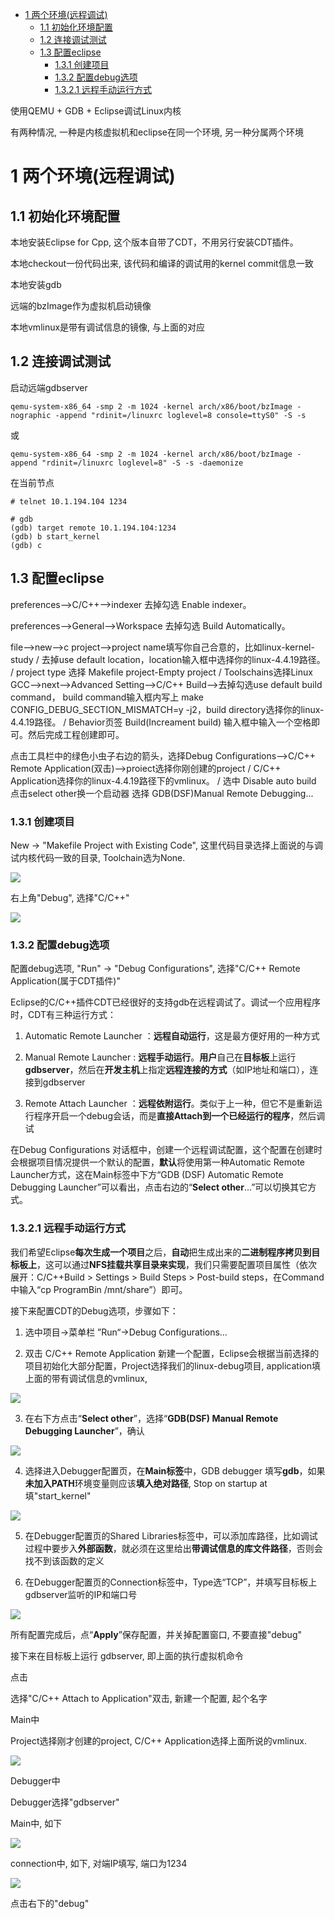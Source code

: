 
<!-- @import "[TOC]" {cmd="toc" depthFrom=1 depthTo=6 orderedList=false} -->

<!-- code_chunk_output -->

* [1 两个环境(远程调试)](#1-两个环境远程调试)
	* [1.1 初始化环境配置](#11-初始化环境配置)
	* [1.2 连接调试测试](#12-连接调试测试)
	* [1.3 配置eclipse](#13-配置eclipse)
		* [1.3.1 创建项目](#131-创建项目)
		* [1.3.2 配置debug选项](#132-配置debug选项)
		* [1.3.2.1 远程手动运行方式](#1321-远程手动运行方式)

<!-- /code_chunk_output -->

使用QEMU \+ GDB \+ Eclipse调试Linux内核

有两种情况, 一种是内核虚拟机和eclipse在同一个环境, 另一种分属两个环境

# 1 两个环境(远程调试)

## 1.1 初始化环境配置

本地安装Eclipse for Cpp, 这个版本自带了CDT，不用另行安装CDT插件。

本地checkout一份代码出来, 该代码和编译的调试用的kernel commit信息一致

本地安装gdb

远端的bzImage作为虚拟机启动镜像

本地vmlinux是带有调试信息的镜像, 与上面的对应

## 1.2 连接调试测试

启动远端gdbserver

```
qemu-system-x86_64 -smp 2 -m 1024 -kernel arch/x86/boot/bzImage -nographic -append "rdinit=/linuxrc loglevel=8 console=ttyS0" -S -s
```

或

```
qemu-system-x86_64 -smp 2 -m 1024 -kernel arch/x86/boot/bzImage -append "rdinit=/linuxrc loglevel=8" -S -s -daemonize
```

在当前节点

```
# telnet 10.1.194.104 1234

# gdb
(gdb) target remote 10.1.194.104:1234
(gdb) b start_kernel
(gdb) c
```

## 1.3 配置eclipse

preferences-->C/C++-->indexer 去掉勾选 Enable indexer。

preferences-->General-->Workspace 去掉勾选 Build Automatically。

file-->new-->c project-->project name填写你自己合意的，比如linux-kernel-study / 去掉use default location，location输入框中选择你的linux-4.4.19路径。 / project type 选择 Makefile project-Empty project / Toolschains选择Linux GCC-->next-->Advanced Setting-->C/C++ Build-->去掉勾选use default build command， build command输入框内写上 make CONFIG_DEBUG_SECTION_MISMATCH=y -j2，build directory选择你的linux-4.4.19路径。 / Behavior页签 Build(Increament build) 输入框中输入一个空格即可。然后完成工程创建即可。

点击工具栏中的绿色小虫子右边的箭头，选择Debug Configurations-->C/C++ Remote Application(双击)-->proiect选择你刚创建的project / C/C++ Application选择你的linux-4.4.19路径下的vmlinux。 / 选中 Disable auto build 点击select other换一个启动器 选择 GDB(DSF)Manual Remote Debugging...

### 1.3.1 创建项目

New → "Makefile Project with Existing Code", 这里代码目录选择上面说的与调试内核代码一致的目录, Toolchain选为None.

![](./images/2019-05-31-14-06-14.png)

右上角"Debug", 选择"C/C\+\+"

![](./images/2019-05-31-12-51-02.png)

### 1.3.2 配置debug选项

配置debug选项, "Run" → "Debug Configurations", 选择"C\/C\+\+ Remote Application(属于CDT插件)"

Eclipse的C/C++插件CDT已经很好的支持gdb在远程调试了。调试一个应用程序时，CDT有三种运行方式：

1. Automatic Remote Launcher ：**远程自动运行**，这是最方便好用的一种方式

2. Manual Remote Launcher : **远程手动运行**。**用户**自己在**目标板**上运行**gdbserver**，然后在**开发主机**上指定**远程连接的方式**（如IP地址和端口），连接到gdbserver

3. Remote Attach Launcher ：**远程依附运行**。类似于上一种，但它不是重新运行程序开启一个debug会话，而是**直接Attach到一个已经运行的程序**，然后调试

在Debug Configurations 对话框中，创建一个远程调试配置，这个配置在创建时会根据项目情况提供一个默认的配置，**默认**将使用第一种Automatic Remote Launcher方式，这在Main标签中下方“GDB (DSF) Automatic Remote Debugging Launcher”可以看出，点击右边的“**Select other**…”可以切换其它方式。

### 1.3.2.1 远程手动运行方式

我们希望Eclipse**每次生成一个项目**之后，**自动**把生成出来的**二进制程序拷贝到目标板上**，这可以通过**NFS挂载共享目录来实现**，我们只需要配置项目属性（依次展开：C/C\+\+Build > Settings > Build Steps > Post\-build steps，在Command中输入“cp ProgramBin /mnt/share”）即可。

接下来配置CDT的Debug选项，步骤如下：

1. 选中项目→菜单栏 ”Run“→Debug Configurations…

2. 双击 C/C++ Remote Application 新建一个配置，Eclipse会根据当前选择的项目初始化大部分配置，Project选择我们的linux\-debug项目, application填上面的带有调试信息的vmlinux, 

![](./images/2019-05-31-22-28-18.png)

3. 在右下方点击“**Select other**”，选择“**GDB(DSF) Manual Remote Debugging Launcher**”，确认

![](./images/2019-05-31-22-03-57.png)

4. 选择进入Debugger配置页，在**Main标签**中，GDB debugger 填写**gdb**，如果**未加入PATH**环境变量则应该**填入绝对路径**, Stop on startup at填"start\_kernel"

![](./images/2019-05-31-22-29-43.png)

5. 在Debugger配置页的Shared Libraries标签中，可以添加库路径，比如调试过程中要步入**外部函数**，就必须在这里给出**带调试信息的库文件路径**，否则会找不到该函数的定义

6. 在Debugger配置页的Connection标签中，Type选“TCP”，并填写目标板上gdbserver监听的IP和端口号

![](./images/2019-05-31-22-33-21.png)

所有配置完成后，点“**Apply**”保存配置，并关掉配置窗口, 不要直接"debug"

接下来在目标板上运行 gdbserver, 即上面的执行虚拟机命令

点击








选择"C/C\+\+ Attach to Application"双击, 新建一个配置, 起个名字

Main中

Project选择刚才创建的project, C/C\+\+ Application选择上面所说的vmlinux. 

![](./images/2019-05-31-14-37-13.png)

Debugger中

Debugger选择"gdbserver"

Main中, 如下

![](./images/2019-05-31-14-40-39.png)

connection中, 如下, 对端IP填写, 端口为1234

![](./images/2019-05-31-14-41-04.png)

点击右下的"debug"


